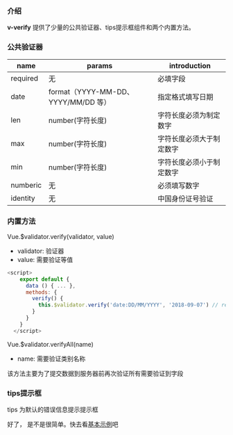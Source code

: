 ### 介绍

**v-verify** 提供了少量的公共验证器、tips提示框组件和两个内置方法。

### 公共验证器

name | params | introduction
---- | -----  | -----------
required | 无 | 必填字段
date | format（YYYY-MM-DD、YYYY/MM/DD 等）| 指定格式填写日期
len | number(字符长度) | 字符长度必须为制定数字
max | number(字符长度) | 字符长度必须大于制定数字
min | number(字符长度) | 字符长度必须小于制定数字
numberic | 无 | 必须填写数字
identity | 无 | 中国身份证号验证

### 内置方法

Vue.$validator.verify(validator, value)

- validator: 验证器
- value: 需要验证等值

```javascript
<script>
    export default {
      data () { ... },
      methods: {
        verify() {
          this.$validator.verify('date:DD/MM/YYYY', '2018-09-07') // return false
        }
      }
    }
  </script>
```

Vue.$validator.verifyAll(name)

- name: 需要验证类别名称

该方法主要为了提交数据到服务器前再次验证所有需要验证到字段

<vuep template="#demo4"></vuep>

<script v-pre type="text/x-template" id="demo4">
  <style>
    .text {
      color: #4fc08d;
    }
  </style>

  <template>
    <div>
      <div>
        <label>日期</label>
        <p>
          <input class="example-input"
                v-verify.input.blur="{
                  regs: 'required|date:YYYY/MM/DD',
                  submit: 'demo4',
                  style: 'example-input-error',
                  name: '日期'
                }"
                placeholder="YYYY/MM/DD"/>
        </p>
      </div>

      <div>
        <label>电话</label>
        <p>
          <input class="example-input"
                v-verify.input.blur="{
                  regs: 'required|numberic|len:11',
                  submit: 'demo4',
                  name: '电话'
                }"
                placeholder="电话"/>
        </p>
      </div>

      <div>
        <label>姓名</label>
        <p>
          <input class="example-input"
                v-verify.input.blur="{
                  regs: 'required',
                  submit: 'demo4',
                  name: '姓名'
                }"
                placeholder="姓名"/>
        </p>
      </div>

      <div>
        <button class="example-btn example-btn_default"
                @click="submitData">
          提交
        </button>
      </div> 
    </div>
  </template>

  <script>
    module.exports = {
      data () {
        return {
          time: '2017/09/09'
        }
      },
      methods: {
        submitData() {
          const result = this.$validator.verifyAll('demo4')
          if (result.indexOf(false) > -1) {
            alert('抱歉！请按指定格式填写')
          } else {
            alert('填写成功')
          }
        }
      }
    }
  </script>
</script>

### tips提示框

tips 为默认的错误信息提示提示框


好了， 是不是很简单。快去看[基本示例](/#/basic)吧





